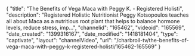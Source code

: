 {
    "title": "The Benefits of Vega Maca with Peggy K. - Registered Holisti",
    "description": "Registered Holistic Nutritionist Peggy Kotsopoulos teaches all about Maca as a nutritious root plant that helps to balance hormone levels, reduce stress, imp...",
    "channelid": "165462",
    "videoid": "165569",
    "date_created": "1399316167",
    "date_modified": "1418181404",
    "type": "captivate",
    "layout": "channelVideo",
    "url": "\/charbroil-tv\/the-benefits-of-vega-maca-with-peggy-k-registered-holisti\/165462-165569"
}